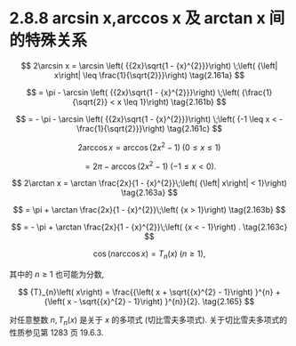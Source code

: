 # 2.8.8 arcsin x,arccos x 及 arctan x 间的特殊关系

$$
2\arcsin x = \arcsin \left( {{2x}\sqrt{1 - {x}^{2}}}\right) \;\left( {\left| x\right|  \leq  \frac{1}{\sqrt{2}}}\right)  \tag{2.161a}
$$

$$
= \pi  - \arcsin \left( {{2x}\sqrt{1 - {x}^{2}}}\right) \;\left( {\frac{1}{\sqrt{2}} < x \leq  1}\right)  \tag{2.161b}
$$

$$
=  - \pi  - \arcsin \left( {{2x}\sqrt{1 - {x}^{2}}}\right) \;\left( {-1 \leq  x <  - \frac{1}{\sqrt{2}}}\right)  \tag{2.161c}
$$

$$
2\arccos x = \arccos \left( {2{x}^{2} - 1}\right) \;\left( {0 \leq  x \leq  1}\right)  \tag{2.162a}
$$

$$
= {2\pi } - \arccos \left( {2{x}^{2} - 1}\right) \;\left( {-1 \leq  x < 0}\right) . \tag{2.162b}
$$

$$
2\arctan x = \arctan \frac{2x}{1 - {x}^{2}}\;\left( {\left| x\right|  < 1}\right)  \tag{2.163a}
$$

$$
= \pi  + \arctan \frac{2x}{1 - {x}^{2}}\;\left( {x > 1}\right)  \tag{2.163b}
$$

$$
=  - \pi  + \arctan \frac{2x}{1 - {x}^{2}}\;\left( {x <  - 1}\right) . \tag{2.163c}
$$

$$
\cos \left( {n\arccos x}\right)  = {T}_{n}\left( x\right) \;\left( {n \geq  1}\right) , \tag{2.164}
$$

其中的 $n \geq  1$ 也可能为分数,

$$
{T}_{n}\left( x\right)  = \frac{{\left( x + \sqrt{{x}^{2} - 1}\right) }^{n} + {\left( x - \sqrt{{x}^{2} - 1}\right) }^{n}}{2}. \tag{2.165}
$$

对任意整数 $n,{T}_{n}\left( x\right)$ 是关于 $x$ 的多项式 (切比雪夫多项式). 关于切比雪夫多项式的性质参见第 1283 页 19.6.3.

